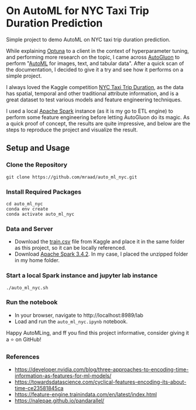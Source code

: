 # On AutoML for NYC Taxi Trip Duration Prediction

Simple project to demo AutoML on NYC taxi trip duration prediction.

While explaining [Optuna](https://optuna.org/) to a client in the context of hyperparameter tuning, and performing more research on the topic,
I came across [AutoGluon](https://auto.gluon.ai/stable/index.html) to perform "[AutoML](https://www.automl.org/automl/) for images, text, and tabular data".
After a quick scan of the documentation, I decided to give it a try and see how it performs on a simple project.

I always loved the Kaggle competition [NYC Taxi Trip Duration](https://www.kaggle.com/c/nyc-taxi-trip-duration), as the data has spatial, temporal
and other traditional attribute information, and is a great dataset to test various models and feature engineering techniques.

I used a local [Apache Spark](https://spark.apache.org/) instance (as it is my go to ETL engine) to perform some feature engineering before letting AutoGluon do its magic.
As a quick proof of concept, the results are quite impressive, and below are the steps to reproduce the project and visualize the result.

## Setup and Usage
### Clone the Repository
```
git clone https://github.com/mraad/auto_ml_nyc.git
```
### Install Required Packages
```
cd auto_ml_nyc
conda env create
conda activate auto_ml_nyc
```
### Data and Server
- Download the [train.csv](https://www.kaggle.com/c/nyc-taxi-trip-duration/data) file from Kaggle and place it in the same folder as this project, so it can be locally referenced.
- Download [Apache Spark 3.4.2](https://spark.apache.org/downloads.html). In my case, I placed the unzipped folder in my home folder. 

### Start a local Spark instance and jupyter lab instance
```
./auto_ml_nyc.sh
```

### Run the notebook
- In your browser, navigate to http://localhost:8989/lab
- Load and run the `auto_ml_nyc.ipynb` notebook.

Happy AutoMLing, and ff you find this project informative, consider giving it a ⭐ on GitHub!

### References

- https://developer.nvidia.com/blog/three-approaches-to-encoding-time-information-as-features-for-ml-models/
- https://towardsdatascience.com/cyclical-features-encoding-its-about-time-ce23581845ca
- https://feature-engine.trainindata.com/en/latest/index.html
- https://nalepae.github.io/pandarallel/
